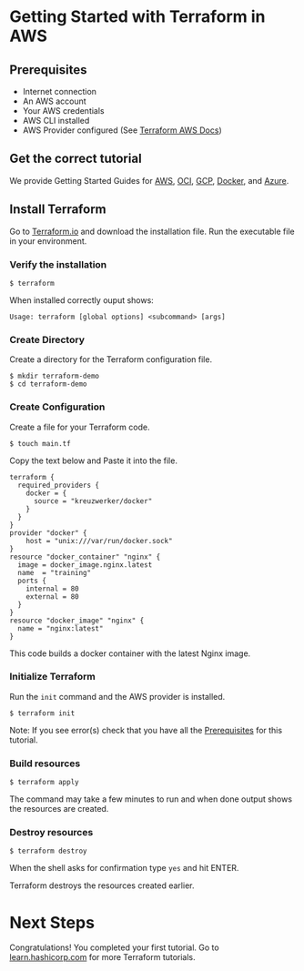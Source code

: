 # Getting Started with Terraform in AWS

## Prerequisites

* Internet connection
* An AWS account
* Your AWS credentials 
* AWS CLI installed
* AWS Provider configured (See [Terraform AWS Docs](https://registry.terraform.io/providers/hashicorp/aws/latest/docs))

## Get the correct tutorial
 
We provide Getting Started Guides for [AWS](https://learn.hashicorp.com/tutorials/terraform/install-cli?in=terraform/aws-get-started),  [OCI](https://learn.hashicorp.com/collections/terraform/oci-get-started), [GCP](https://learn.hashicorp.com/collections/terraform/gcp-get-started), [Docker](https://learn.hashicorp.com/collections/terraform/docker-get-started), and [Azure](https://learn.hashicorp.com/collections/terraform/azure-get-started).

## Install Terraform

Go to [Terraform.io](https://www.terraform.io/downloads.html) and download the installation file. 
Run the executable file in your environment. 


### Verify the installation

```shell
$ terraform
```
When installed correctly ouput shows:
```shell
Usage: terraform [global options] <subcommand> [args]

```

### Create Directory

Create a directory for the Terraform configuration file.

```shell
$ mkdir terraform-demo
$ cd terraform-demo
```
### Create Configuration

Create a file for your Terraform code.

```shell
$ touch main.tf
```

Copy the text below and Paste it into the file.

```hcl
terraform {
  required_providers {
    docker = {
      source = "kreuzwerker/docker"
    }
  }
}
provider "docker" {
    host = "unix:///var/run/docker.sock"
}
resource "docker_container" "nginx" {
  image = docker_image.nginx.latest
  name  = "training"
  ports {
    internal = 80
    external = 80
  }
}
resource "docker_image" "nginx" {
  name = "nginx:latest"
}
```
This code builds a docker container with the latest Nginx image. 

### Initialize Terraform

Run the `init` command and the AWS provider is installed. 

```shell
$ terraform init
```

Note: If you see error(s) check that you have all the [Prerequisites](https://github.com/13903282022/hcorp2/blob/main/terraform-getting-started.md#prerequisites) for this tutorial. 

### Build resources

```shell
$ terraform apply
```

The command may take a few minutes to run and when done output shows the resources are created.

### Destroy resources

```shell
$ terraform destroy
```

When the shell asks for confirmation type `yes` and hit ENTER. 

Terraform destroys the resources created earlier.

# Next Steps
Congratulations! You completed your first tutorial.
Go to [learn.hashicorp.com](https://learn.hashicorp.com/terraform) for more Terraform tutorials.



